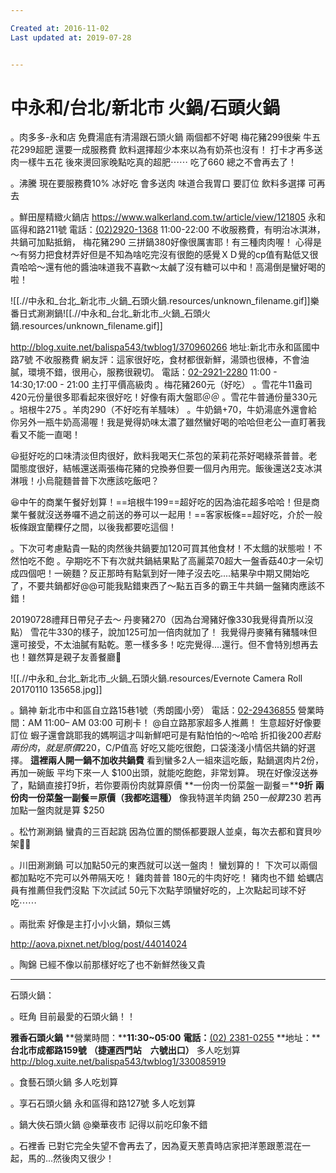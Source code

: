 ```yaml
---

Created at: 2016-11-02
Last updated at: 2019-07-28


---
```


# 中永和/台北/新北市 火鍋/石頭火鍋


。肉多多-永和店
免費湯底有清湯跟石頭火鍋
兩個都不好喝
梅花豬299很柴
牛五花299超肥
還要一成服務費
飲料選擇超少本來以為有奶茶也沒有！
打卡才再多送肉一樣牛五花
後來燙回家晚點吃真的超肥⋯⋯
吃了660
總之不會再去了！

。沸騰
現在要服務費10%
冰好吃
會多送肉
味道合我胃口
要訂位
飲料多選擇
可再去

。鮮田屋精緻火鍋店
<https://www.walkerland.com.tw/article/view/121805>
永和區得和路211號
電話：[(02)2920-1368](tel:(02)2920-1368)
11:00-22:00
不收服務費，有明治冰淇淋，共鍋可加點抵銷，
梅花豬290
三拼鍋380好像很厲害耶！有三種肉肉喔！
心得是～有努力把食材弄好但是不知為啥吃完沒有很飽的感覺ＸＤ覺的cp值有點低又很貴哈哈～還有他的醬油味道我不喜歡～太鹹了沒有糖可以中和！高湯倒是蠻好喝的啦！

![[.//中永和_台北_新北市_火鍋_石頭火鍋.resources/unknown_filename.gif]]樂番日式涮涮鍋![[.//中永和_台北_新北市_火鍋_石頭火鍋.resources/unknown_filename.gif]]

<http://blog.xuite.net/balispa543/twblog1/370960266>
地址:新北市永和區國中路7號
不收服務費
網友評：這家很好吃，食材都很新鮮，湯頭也很棒，不會油膩，環境不錯，很用心，服務很親切。
電話：[02-2921-2280](tel:02-2921-2280)
11:00 - 14:30;17:00 - 21:00
主打平價高級肉
。梅花豬260元（好吃）
。雪花牛11盎司420元份量很多耶看起來很好吃！好像有兩大盤耶＠＠
。雪花牛普通份量330元
。培根牛275
。羊肉290（不好吃有羊騷味）
。牛奶鍋+70，牛奶湯底外還會給你另外一瓶牛奶高湯喔！我是覺得奶味太濃了雖然蠻好喝的哈哈但老公一直盯著我看又不能一直喝！

😃挺好吃的口味清淡但肉很好，飲料我喝天仁茶包的茉莉花茶好喝綠茶普普。老闆態度很好，結帳還送兩張梅花豬的兌換券但要一個月內用完。飯後還送2支冰淇淋哦！小烏龍麵普普下次應該吃飯吧？

😆中午的商業午餐好划算！==培根牛199==超好吃的因為油花超多哈哈！但是商業午餐就沒送券囉不過之前送的券可以一起用！==客家板條==超好吃，介於一般板條跟宜蘭粿仔之間，以後我都要吃這個！

。下次可考慮點貴一點的肉然後共鍋要加120可買其他食材！不太餓的狀態啦！不然怕吃不飽
。孕期吃不下有次就共鍋結果點了高麗菜70超大一盤香菇40才一朵切成四個吧！一碗麵？反正那時有點氣到好一陣子沒去吃....結果孕中期又開始吃了，不要共鍋都好@@可能我點錯東西了～點五百多的霸王牛共鍋一盤豬肉應該不錯！

20190728禮拜日帶兒子去～
丹麥豬270（因為台灣豬好像330我覺得貴所以沒點）
雪花牛330的樣子，說加125可加一倍肉就加了！
我覺得丹麥豬有豬騷味但還可接受，不太油膩有點乾。蔥一樣多多！吃完覺得....還行。但不會特別想再去也！雖然算是親子友善餐廳🍴

![[.//中永和_台北_新北市_火鍋_石頭火鍋.resources/Evernote Camera Roll 20170110 135658.jpg]]

。鍋神
新北市中和區自立路15巷1號（秀朗國小旁）
電話：[02-29436855](tel:02-29436855)
營業時間：AM 11:00– AM 03:00
可刷卡！
@自立路那家超多人推薦！
生意超好好像要訂位
蝦子還會跳耶我的媽啊這才叫新鮮吧可是有點怕怕的～哈哈
折扣後$200
若點兩份肉，就是原價$220，C/P值高
好吃又能吃很飽，口袋淺淺小情侶共鍋的好選擇。
**這裡兩人開一鍋不加收共鍋費**
看到蠻多2人一組來這吃飯，點鍋選肉片2份，再加一碗飯
平均下來一人 $100出頭，就能吃飽飽，非常划算。
現在好像沒送券了，點鍋直接打9折，若你要兩份肉就算原價
**一份肉一份菜盤一副餐＝****9折**
**兩份肉一份菜盤一副餐＝****原價****（我都吃這種）**
像我特選羊肉鍋 $250一般算$230
若再加點一盤肉就是算 $250

。松竹涮涮鍋
蠻貴的三百起跳
因為位置的關係都要跟人並桌，每次去都和寶貝吵架💢💢

。川田涮涮鍋
可以加點50元的東西就可以送一盤肉！
蠻划算的！
下次可以兩個都加點吃不完可以外帶隔天吃！
雞肉普普
180元的牛肉好吃！
豬肉也不錯
蛤蠣店員有推薦但我們沒點
下次試試
50元下次點芋頭蠻好吃的，上次點起司球不好吃⋯⋯

。兩批索
好像是主打小小火鍋，類似三媽

<http://aova.pixnet.net/blog/post/44014024>

。陶錦
已經不像以前那樣好吃了也不新鮮然後又貴

* * *

石頭火鍋：

。旺角
目前最愛的石頭火鍋！！

**雅香石頭火鍋**
**營業時間：****11:30~05:00**
**電話：**[(02) 2381-0255](tel:(02)%202381-0255)
**地址：****台北市成都路159號**
**（捷運西門站　六號出口）**
多人吃划算
<http://blog.xuite.net/balispa543/twblog1/330085919>

。食藝石頭火鍋
多人吃划算

。享石石頭火鍋
永和區得和路127號
多人吃划算

。鍋大俠石頭火鍋
@樂華夜市
記得以前吃印象不錯

。石裡香
已對它完全失望不會再去了，因為夏天蔥貴時店家把洋蔥跟蔥混在一起，馬的...然後肉又很少！

